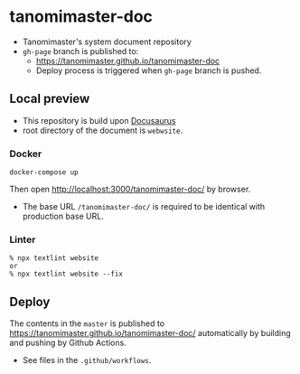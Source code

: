 # tanomimaster-doc

- Tanomimaster's system document repository
- `gh-page` branch is published to:
  - https://tanomimaster.github.io/tanomimaster-doc
  - Deploy process is triggered when `gh-page` branch is pushed.

## Local preview

- This repository is build upon [Docusaurus](https://docusaurus.io/)
- root directory of the document is `webwsite`.

### Docker

```
docker-compose up
```

Then open [http://localhost:3000/tanomimaster-doc/](http://localhost:3000/tanomimaster-doc/) by browser.
- The base URL `/tanomimaster-doc/` is required to be identical with production base URL.

### Linter

```
% npx textlint website
or
% npx textlint website --fix
```

## Deploy

The contents in the `master` is published to https://tanomimaster.github.io/tanomimaster-doc/ automatically by building and pushing by Github Actions.

- See files in the `.github/workflows`.



